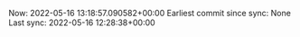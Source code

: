 Now: 2022-05-16 13:18:57.090582+00:00 Earliest commit since sync: None Last sync: 2022-05-16 12:28:38+00:00
